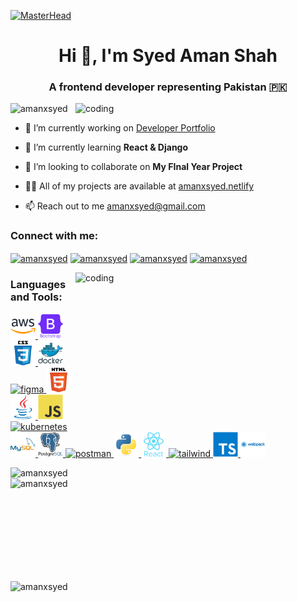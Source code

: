 [![MasterHead](https://www.valuecoders.com/blog/wp-content/uploads/2017/12/progressive-web-apps.gif)](https://amanxsyed.io)
<h1 align="center">Hi 👋, I'm Syed Aman Shah</h1>
<h3 align="center">A frontend developer representing Pakistan 🇵🇰</h3>
<img align="right" alt="coding" width="400" src="https://www.targeticon.com/static/media/web-app-development.7dcba28e5dee4bf603bc.gif"/>

<p align="left"> <img src="https://komarev.com/ghpvc/?username=amanxsyed&label=Profile%20views&color=0e75b6&style=flat" alt="amanxsyed" /> </p>


- 🔭 I’m currently working on [Developer Portfolio](https://github.com/amanxsyed/Portfolio.git)

- 🌱 I’m currently learning **React & Django**

- 👯 I’m looking to collaborate on **My FInal Year Project**

- 👨‍💻 All of my projects are available at [amanxsyed.netlify](amanxsyed.netlify)
  
- 📫 Reach out to me [amanxsyed@gmail.com](mailto:amanxsyed@gmail.com)

<h3 align="left">Connect with me:</h3>
<p align="left">
<a href="https://twitter.com/amanxsyed" target="blank"><img align="center" src="https://raw.githubusercontent.com/rahuldkjain/github-profile-readme-generator/master/src/images/icons/Social/twitter.svg" alt="amanxsyed" height="30" width="40" /></a>
<a href="https://linkedin.com/in/amanxsyed" target="blank"><img align="center" src="https://raw.githubusercontent.com/rahuldkjain/github-profile-readme-generator/master/src/images/icons/Social/linked-in-alt.svg" alt="amanxsyed" height="30" width="40" /></a>
<a href="https://stackoverflow.com/users/amanxsyed" target="blank"><img align="center" src="https://raw.githubusercontent.com/rahuldkjain/github-profile-readme-generator/master/src/images/icons/Social/stack-overflow.svg" alt="amanxsyed" height="30" width="40" /></a>
<a href="https://instagram.com/amanxsyed" target="blank"><img align="center" src="https://raw.githubusercontent.com/rahuldkjain/github-profile-readme-generator/master/src/images/icons/Social/instagram.svg" alt="amanxsyed" height="30" width="40" /></a>
</p>
<img align="right" alt="coding" width="400" height="250" src="https://static.wixstatic.com/media/d8b182_37e8bb1f59554749a15ce0f9ced8b726~mv2.gif"/>

<h3 align="left">Languages and Tools:</h3>
<p align="left"> <a href="https://aws.amazon.com" target="_blank" rel="noreferrer"> <img src="https://raw.githubusercontent.com/devicons/devicon/master/icons/amazonwebservices/amazonwebservices-original-wordmark.svg" alt="aws" width="40" height="40"/> </a> <a href="https://getbootstrap.com" target="_blank" rel="noreferrer"> <img src="https://raw.githubusercontent.com/devicons/devicon/master/icons/bootstrap/bootstrap-plain-wordmark.svg" alt="bootstrap" width="40" height="40"/> </a> <a href="https://www.w3schools.com/css/" target="_blank" rel="noreferrer"> <img src="https://raw.githubusercontent.com/devicons/devicon/master/icons/css3/css3-original-wordmark.svg" alt="css3" width="40" height="40"/> </a> <a href="https://www.docker.com/" target="_blank" rel="noreferrer"> <img src="https://raw.githubusercontent.com/devicons/devicon/master/icons/docker/docker-original-wordmark.svg" alt="docker" width="40" height="40"/> </a> <a href="https://www.figma.com/" target="_blank" rel="noreferrer"> <img src="https://www.vectorlogo.zone/logos/figma/figma-icon.svg" alt="figma" width="40" height="40"/> </a> <a href="https://www.w3.org/html/" target="_blank" rel="noreferrer"> <img src="https://raw.githubusercontent.com/devicons/devicon/master/icons/html5/html5-original-wordmark.svg" alt="html5" width="40" height="40"/> </a> <a href="https://www.java.com" target="_blank" rel="noreferrer"> <img src="https://raw.githubusercontent.com/devicons/devicon/master/icons/java/java-original.svg" alt="java" width="40" height="40"/> </a> <a href="https://developer.mozilla.org/en-US/docs/Web/JavaScript" target="_blank" rel="noreferrer"> <img src="https://raw.githubusercontent.com/devicons/devicon/master/icons/javascript/javascript-original.svg" alt="javascript" width="40" height="40"/> </a> <a href="https://kubernetes.io" target="_blank" rel="noreferrer"> <img src="https://www.vectorlogo.zone/logos/kubernetes/kubernetes-icon.svg" alt="kubernetes" width="40" height="40"/> </a> <a href="https://www.mysql.com/" target="_blank" rel="noreferrer"> <img src="https://raw.githubusercontent.com/devicons/devicon/master/icons/mysql/mysql-original-wordmark.svg" alt="mysql" width="40" height="40"/> </a> <a href="https://www.postgresql.org" target="_blank" rel="noreferrer"> <img src="https://raw.githubusercontent.com/devicons/devicon/master/icons/postgresql/postgresql-original-wordmark.svg" alt="postgresql" width="40" height="40"/> </a> <a href="https://postman.com" target="_blank" rel="noreferrer"> <img src="https://www.vectorlogo.zone/logos/getpostman/getpostman-icon.svg" alt="postman" width="40" height="40"/> </a> <a href="https://www.python.org" target="_blank" rel="noreferrer"> <img src="https://raw.githubusercontent.com/devicons/devicon/master/icons/python/python-original.svg" alt="python" width="40" height="40"/> </a> <a href="https://reactjs.org/" target="_blank" rel="noreferrer"> <img src="https://raw.githubusercontent.com/devicons/devicon/master/icons/react/react-original-wordmark.svg" alt="react" width="40" height="40"/> </a> <a href="https://tailwindcss.com/" target="_blank" rel="noreferrer"> <img src="https://www.vectorlogo.zone/logos/tailwindcss/tailwindcss-icon.svg" alt="tailwind" width="40" height="40"/> </a> <a href="https://www.typescriptlang.org/" target="_blank" rel="noreferrer"> <img src="https://raw.githubusercontent.com/devicons/devicon/master/icons/typescript/typescript-original.svg" alt="typescript" width="40" height="40"/> </a> <a href="https://webpack.js.org" target="_blank" rel="noreferrer"> <img src="https://raw.githubusercontent.com/devicons/devicon/d00d0969292a6569d45b06d3f350f463a0107b0d/icons/webpack/webpack-original-wordmark.svg" alt="webpack" width="40" height="40"/> </a> </p>

<p><img align="left" src="https://github-readme-stats.vercel.app/api/top-langs?username=amanxsyed&show_icons=true&locale=en&layout=compact" alt="amanxsyed" /></p>

<p>&nbsp;<img align="left" src="https://github-readme-stats.vercel.app/api?username=amanxsyed&show_icons=true&locale=en" alt="amanxsyed" height="165" width="495" /></p>

<p><img align="left" src="https://github-readme-streak-stats.herokuapp.com/?user=amanxsyed&" alt="amanxsyed" height="165" width="495" /></p>
